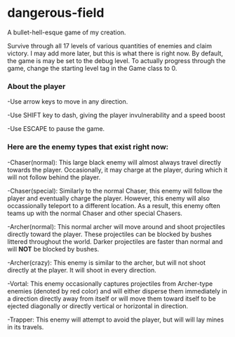 # dangerous-field
A bullet-hell-esque game of my creation.

Survive through all 17 levels of various quantities of enemies and claim victory.  I may add more later, but this is what there is right now.  By default, the game is may be set to the debug level.  To actually progress through the game, change the starting level tag in the Game class to 0.

### About the player
-Use arrow keys to move in any direction.

-Use SHIFT key to dash, giving the player invulnerability and a speed boost

-Use ESCAPE to pause the game.

### Here are the enemy types that exist right now:
-Chaser(normal):  This large black enemy will almost always travel directly towards the player.  Occasionally, it may charge at the player, during which it will not follow behind the player.

-Chaser(special): Similarly to the normal Chaser, this enemy will follow the player and eventually charge the player.  However, this enemy will also occassionally teleport to a different location.  As a result, this enemy often teams up with the normal Chaser and other special Chasers.

-Archer(normal): This normal archer will move around and shoot projectiles directly toward the player.  These projectiles can be blocked by bushes littered throughout the world.  Darker projectiles are faster than normal and will **NOT** be blocked by bushes.

-Archer(crazy): This enemy is similar to the archer, but will not shoot directly at the player.  It will shoot in every direction.

-Vortal:  This enemy occasionally captures projectiles from Archer-type enemies (denoted by red color) and will either disperse them immediately in a direction directly away from itself or will move them toward itself to be ejected diagonally or directly vertical or horizontal in direction.

-Trapper: This enemy will attempt to avoid the player, but will will lay mines in its travels.
